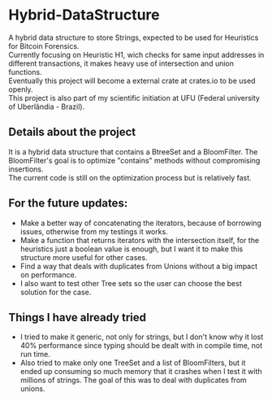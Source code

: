 # Hybrid-DataStructure
A hybrid data structure to store Strings, expected to be used for Heuristics for Bitcoin Forensics.<br />
Currently focusing on Heuristic H1, wich checks for same input addresses in different transactions, it makes heavy use of intersection and union functions.<br />
Eventually this project will become a external crate at crates.io to be used openly.<br />
This project is also part of my scientific initiation at UFU (Federal university of Uberlândia - Brazil).<br />

## Details about the project

It is a hybrid data structure that contains a BtreeSet and a BloomFilter.
The BloomFilter's goal is to optimize "contains" methods without compromising insertions.<br />
The current code is still on the optimization process but is relatively fast.<br />

## For the future updates:
* Make a better way of concatenating the iterators, because of borrowing issues, otherwise from my testings it works.<br />
* Make a function that returns iterators with the intersection itself, for the heuristics just a boolean value is enough, but I want it to make this structure more useful for other cases.<br />
* Find a way that deals with duplicates from Unions without a big impact on performance.<br />
* I also want to test other Tree sets so the user can choose the best solution for the case.


## Things I have already tried
* I tried to make it generic, not only for strings, but I don't know why it lost 40% performance since typing should be dealt with in compile time, not run time.<br />
* Also tried to make only one TreeSet and a list of BloomFilters, but it ended up consuming so much memory that it crashes when I test it with millions of strings.
The goal of this was to deal with duplicates from unions.